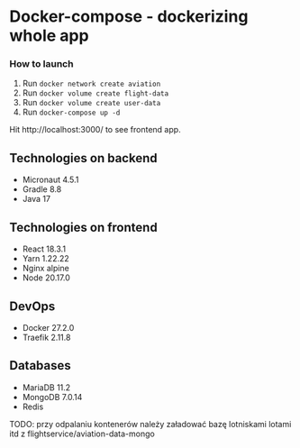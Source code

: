 # Docker-compose - dockerizing whole app

### How to launch
1. Run `docker network create aviation`
2. Run `docker volume create flight-data`
3. Run `docker volume create user-data`
4. Run `docker-compose up -d`

Hit http://localhost:3000/ to see frontend app.

## Technologies on backend
- Micronaut 4.5.1
- Gradle 8.8
- Java 17

## Technologies on frontend
- React 18.3.1
- Yarn 1.22.22
- Nginx alpine
- Node 20.17.0

## DevOps
- Docker 27.2.0
- Traefik 2.11.8

## Databases
- MariaDB 11.2
- MongoDB 7.0.14
- Redis 


TODO: przy odpalaniu kontenerów należy załadować bazę lotniskami lotami itd z flightservice/aviation-data-mongo

